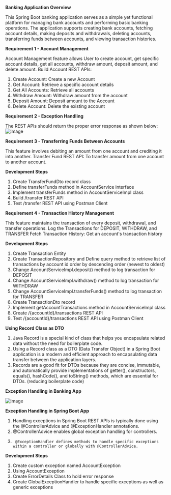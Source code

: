 **Banking Application Overview**

This Spring Boot banking application serves as a simple yet functional platform for managing bank accounts and performing basic banking operations.
The application supports creating bank accounts, fetching account details, making deposits and withdrawals, deleting accounts, transferring funds between accounts, and viewing transaction histories.

**Requirement 1 - Account Management**

Account Management feature allows User to create account, get specific account details, get all accounts, withdraw amount, deposit amount, and delete amount.
Build Account REST APIs:
1.	Create Account: Create a new Account
2.	Get Account: Retrieve a specific account details
3.	Get All Accounts: Retrieve all accounts
4.	Withdraw Amount: Withdraw amount from the account
5.	Deposit Amount: Deposit amount to the Account
6.	Delete Account: Delete the existing account

**Requirement 2 - Exception Handling**

The REST APIs should return the proper error response as shown below:
![image](https://github.com/user-attachments/assets/4974039d-123f-4c0d-bdc0-ada274a613b2)

**Requirement 3 - Transferring Funds Between Accounts**

This feature involves debiting an amount from one account and crediting it into another.
Transfer Fund REST API: To transfer amount from one account to another account.

**Development Steps**

1.	Create TransferFundDto record class
2.	Define transferFunds method in AccountService interface
3.	Implement transferFunds method in AccountServiceImpl class
4.	Build /transfer REST API
5.	Test /transfer REST API using Postman Client


**Requirement 4 - Transaction History Management**

This feature maintains the transaction of every deposit, withdrawal, and transfer operations.
Log the Transactions for DEPOSIT, WITHDRAW, and TRANSFER
Fetch Transaction History: Get an account's transaction history

**Development Steps**

1.	Create Transaction Entity
2.	Create TransactionRepository and Define query method to retrieve list of transactions by account id order by descending order (newest to oldest)
3.	Change AccountServiceImpl.deposit() method to log transaction for DEPOSIT
4.	Change AccountServiceImpl.withdraw() method to log transaction for WITHDRAW
5.	Change AccountServiceImpl.transferFunds() method to log transaction for TRANSFER
6.	Create TransactionDto record
7.	Implement getAccountTransactions method in AccountServiceImpl class
8.	Create /{accountId}/transactions REST API
9.	Test /{accountId}/transactions REST API using Postman Client

**Using Record Class as DTO**

1.	Java Record is a special kind of class that helps you encapsulate related data without the need for boilerplate code.
2.	Using a Record class as a DTO (Data Transfer Object) in a Spring Boot application is a modern and efficient approach to encapsulating data transfer between the application layers.
3.	Records are a good fit for DTOs because they are concise, immutable, and automatically provide implementations of getter(), constructors, equals(), hashCode(), and toString() methods, which are essential for DTOs. (reducing boilerplate code)


**Exception Handling in Banking App**

![image](https://github.com/user-attachments/assets/6ce68149-56c6-4c35-adf5-77b10404700d)


**Exception Handling in Spring Boot App**

1.	Handling exceptions in Spring Boot REST APIs is typically done using the @ControllerAdvice and @ExceptionHandler annotations.
2.	@ControllerAdvice enables global exception handling for controllers.
3.		@ExceptionHandler defines methods to handle specific exceptions within a controller or globally with @ControllerAdvice.


**Development Steps**

1.	Create custom exception named AccountException
2.	Using AccountException
3.	Create ErrorDetails Class to hold error response
4.	Create GlobalExceptionHandler to handle specific exceptions as well as generic exceptions

